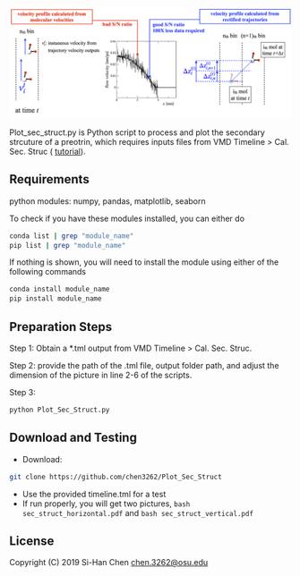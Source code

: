 <img src ="https://github.com/chen3262/Rectified_Trj/blob/master/pic.png" width="750">

Plot_sec_struct.py is Python script to process and plot the secondary strcuture of a preotrin, which requires inputs files from VMD Timeline > Cal. Sec. Struc ( [tutorial](https://www.ks.uiuc.edu/Training/Tutorials/science/timeline/tutorial_timeline-html/)).

## Requirements
python modules: numpy, pandas, matplotlib, seaborn

To check if you have these modules installed, you can either do
```bash
conda list | grep "module_name"
pip list | grep "module_name"
```
If nothing is shown, you will need to install the module using either of the following commands
```bash
conda install module_name
pip install module_name
```
## Preparation Steps
Step 1: Obtain a *.tml output from VMD Timeline > Cal. Sec. Struc.

Step 2: provide the path of the .tml file, output folder path, and adjust the dimension of the picture in line 2-6 of the scripts.

Step 3:
```bash
python Plot_Sec_Struct.py
```
## Download and Testing
- Download:
```bash
git clone https://github.com/chen3262/Plot_Sec_Struct
```
- Use the provided timeline.tml for a test
- If run properly, you will get two pictures, ```bash sec_struct_horizontal.pdf``` and ```bash sec_struct_vertical.pdf```

## License

Copyright (C) 2019 Si-Han Chen chen.3262@osu.edu

